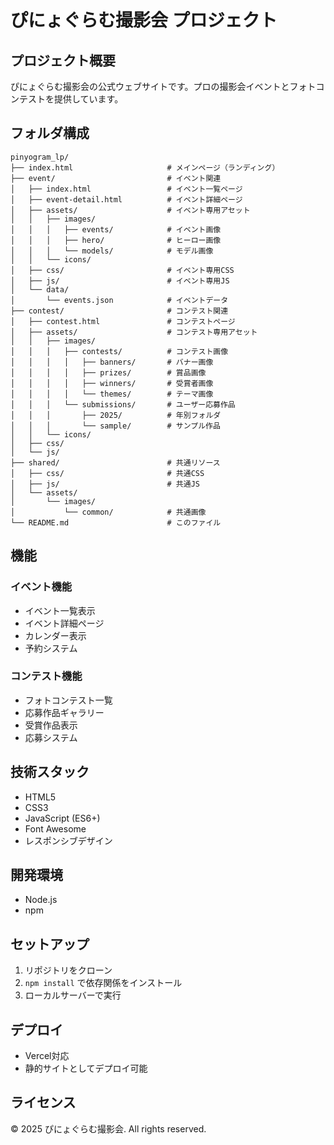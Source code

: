# ぴにょぐらむ撮影会 プロジェクト

## プロジェクト概要
ぴにょぐらむ撮影会の公式ウェブサイトです。プロの撮影会イベントとフォトコンテストを提供しています。

## フォルダ構成

```
pinyogram_lp/
├── index.html                     # メインページ（ランディング）
├── event/                         # イベント関連
│   ├── index.html                 # イベント一覧ページ
│   ├── event-detail.html          # イベント詳細ページ
│   ├── assets/                    # イベント専用アセット
│   │   ├── images/
│   │   │   ├── events/            # イベント画像
│   │   │   ├── hero/              # ヒーロー画像
│   │   │   └── models/            # モデル画像
│   │   └── icons/
│   ├── css/                       # イベント専用CSS
│   ├── js/                        # イベント専用JS
│   └── data/
│       └── events.json            # イベントデータ
├── contest/                       # コンテスト関連
│   ├── contest.html               # コンテストページ
│   ├── assets/                    # コンテスト専用アセット
│   │   ├── images/
│   │   │   ├── contests/          # コンテスト画像
│   │   │   │   ├── banners/       # バナー画像
│   │   │   │   ├── prizes/        # 賞品画像
│   │   │   │   ├── winners/       # 受賞者画像
│   │   │   │   └── themes/        # テーマ画像
│   │   │   └── submissions/       # ユーザー応募作品
│   │   │       ├── 2025/          # 年別フォルダ
│   │   │       └── sample/        # サンプル作品
│   │   └── icons/
│   ├── css/
│   └── js/
├── shared/                        # 共通リソース
│   ├── css/                       # 共通CSS
│   ├── js/                        # 共通JS
│   └── assets/
│       └── images/
│           └── common/            # 共通画像
└── README.md                      # このファイル
```

## 機能

### イベント機能
- イベント一覧表示
- イベント詳細ページ
- カレンダー表示
- 予約システム

### コンテスト機能
- フォトコンテスト一覧
- 応募作品ギャラリー
- 受賞作品表示
- 応募システム

## 技術スタック
- HTML5
- CSS3
- JavaScript (ES6+)
- Font Awesome
- レスポンシブデザイン

## 開発環境
- Node.js
- npm

## セットアップ
1. リポジトリをクローン
2. `npm install` で依存関係をインストール
3. ローカルサーバーで実行

## デプロイ
- Vercel対応
- 静的サイトとしてデプロイ可能

## ライセンス
© 2025 ぴにょぐらむ撮影会. All rights reserved.
